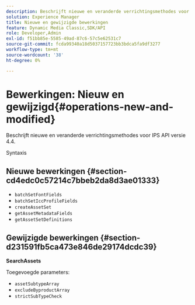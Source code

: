 ```yaml
---
description: Beschrijft nieuwe en veranderde verrichtingsmethodes voor IPS API versie 4.4.
solution: Experience Manager
title: Nieuwe en gewijzigde bewerkingen
feature: Dynamic Media Classic,SDK/API
role: Developer,Admin
exl-id: f51bb85e-5585-49ad-87c6-57c5e62531c7
source-git-commit: fcda99340a18d5037157723bb3bdca5fa9df3277
workflow-type: tm+mt
source-wordcount: '38'
ht-degree: 0%

---
```


# Bewerkingen: Nieuw en gewijzigd{#operations-new-and-modified}

Beschrijft nieuwe en veranderde verrichtingsmethodes voor IPS API versie 4.4.

Syntaxis

## Nieuwe bewerkingen {#section-cd4edc0c57214c7bbeb2da8d3ae01333}

* `batchSetFontFields`
* `batchSetIccProfileFields`
* `createAssetSet`
* `getAssetMetadataFields`
* `getAssetSetDefinitions`

## Gewijzigde bewerkingen {#section-d231591fb5ca473e846de29174dcdc39}

**SearchAssets**

Toegevoegde parameters:

* `assetSubtypeArray`
* `excludeByproductArray`
* `strictSubTypeCheck`
